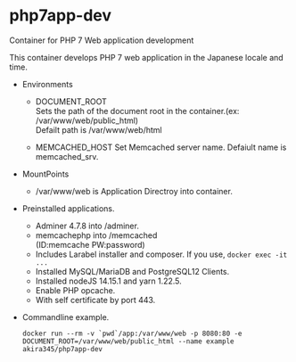 # php7app-dev

Container for PHP 7 Web application development

This container develops PHP 7 web application in the Japanese locale and time.

- Environments

  - DOCUMENT_ROOT  
     Sets the path of the document root in the container.(ex: /var/www/web/public_html)  
    Defailt path is /var/www/web/html

  - MEMCACHED_HOST
    Set Memcached server name.
    Defaiult name is memcached_srv.

- MountPoints

  - /var/www/web is Application Directroy into container.

- Preinstalled applications.

  - Adminer 4.7.8 into /adminer.
  - memcachephp into /memcached  
    (ID:memcache PW:password)
  - Includes Larabel installer and composer. If you use, `docker exec -it ...`
  - Installed MySQL/MariaDB and PostgreSQL12 Clients.
  - Installed nodeJS 14.15.1 and yarn 1.22.5.
  - Enable PHP opcache.
  - With self certificate by port 443.

- Commandline example.

  ```
  docker run --rm -v `pwd`/app:/var/www/web -p 8080:80 -e DOCUMENT_ROOT=/var/www/web/public_html --name example akira345/php7app-dev
  ```
